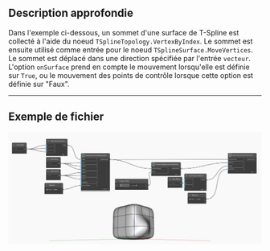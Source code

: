 ## Description approfondie
Dans l'exemple ci-dessous, un sommet d'une surface de T-Spline est collecté à l'aide du noeud `TSplineTopology.VertexByIndex`. Le sommet est ensuite utilisé comme entrée pour le noeud `TSplineSurface.MoveVertices`. Le sommet est déplacé dans une direction spécifiée par l'entrée `vecteur`. L'option `onSurface` prend en compte le mouvement lorsqu'elle est définie sur `True`, ou le mouvement des points de contrôle lorsque cette option est définie sur "Faux".
___
## Exemple de fichier

![TSplineSurface.MoveVertices](./Autodesk.DesignScript.Geometry.TSpline.TSplineSurface.MoveVertices_img.jpg)
